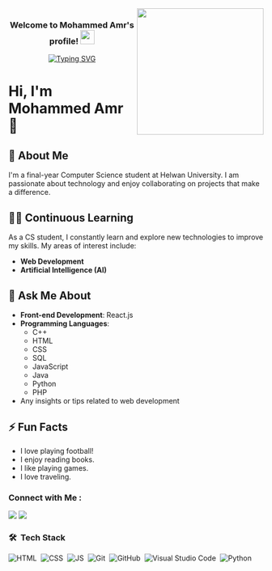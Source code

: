 
<img width="250" align="right" src="https://camo.githubusercontent.com/0269a14e7cd538be31627954fcf6cd73f032ab406ad93b9f0340b738c26179a8/68747470733a2f2f63646e612e61727473746174696f6e2e636f6d2f702f6173736574732f696d616765732f696d616765732f3033352f3639332f3635362f6f726967696e616c2f6777796e6574682d62616c7563696f2d68656c6c6f2d776f726c642e6769663f31363135363432383737">

<h3 align="center">
  Welcome to Mohammed Amr's profile!
  <img src="https://media.giphy.com/media/hvRJCLFzcasrR4ia7z/giphy.gif" width="28">
</h3>

<!-- Typing SVG by DenverCoder1 - https://github.com/DenverCoder1/readme-typing-svg -->
<p align="center">
<a href="https://git.io/typing-svg"><img src="https://readme-typing-svg.demolab.com?font=Fira+Code&weight=600&size=26&pause=1000&color=3A5E45&width=480&lines=Front-end+developer;Always+interested+in+Knowledge" alt="Typing SVG" /></a></p> 

# Hi, I'm Mohammed Amr 👋

## 🏢 About Me
I'm a final-year Computer Science student at Helwan University. I am passionate about technology and enjoy collaborating on projects that make a difference.

## 👨‍💻 Continuous Learning
As a CS student, I constantly learn and explore new technologies to improve my skills. My areas of interest include:
- **Web Development**
- **Artificial Intelligence (AI)**

## 💬 Ask Me About
- **Front-end Development**: React.js
- **Programming Languages**: 
  - C++
  - HTML
  - CSS
  - SQL
  - JavaScript
  - Java
  - Python
  - PHP
- Any insights or tips related to web development

## ⚡ Fun Facts
- I love playing football!
- I enjoy reading books.
- I like playing games.
- I love traveling.



### Connect with Me :

<a href="www.linkedin.com/in/mohammed-amr97" target="_blank"><img src="https://img.shields.io/badge/Mohammed%20Amr-0077B5?style=for-the-badge&logo=Linkedin&logoColor=white"/></a>
<a href="https://www.instagram.com/xx_albrzaily_xx" target="_blank"><img src="https://img.shields.io/badge/-Mohammed%20Amr-0077B5?style=for-the-badge&logo=instagram&logoColor=white"/></a>


### 🛠 &nbsp;Tech Stack
![HTML](https://img.shields.io/badge/-HTML-05122A?style=flat&logo=HTML5)&nbsp;
![CSS](https://img.shields.io/badge/-CSS-05122A?style=flat&logo=CSS3&logoColor=1572B6)&nbsp;
![JS](https://img.shields.io/badge/-JS-05122A?style=flat&logo=JavaScript&logoColor=1572B6)&nbsp;
![Git](https://img.shields.io/badge/-Git-05122A?style=flat&logo=git)&nbsp;
![GitHub](https://img.shields.io/badge/-GitHub-05122A?style=flat&logo=github)&nbsp;
![Visual Studio Code](https://img.shields.io/badge/-Visual%20Studio%20Code-05122A?style=flat&logo=visual-studio-code&logoColor=007ACC)&nbsp;
![Python](https://img.shields.io/badge/-Python%20-05122A?style=flat&logo=python)&nbsp;


<br>

